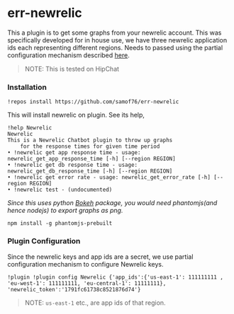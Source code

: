 # err-newrelic

This a plugin is to get some graphs from your newrelic account. This was specifically developed for in house use, we have three newrelic application ids each representing different regions. Needs to passed using the partial configuration mechanism described [here](http://errbot.io/en/latest/user_guide/plugin_development/configuration.html).

> NOTE: This is tested on HipChat

### Installation

```
!repos install https://github.com/samof76/err-newrelic
```

This will install newrelic on plugin. See its help,

```
!help Newrelic
Newrelic
This is a Newrelic Chatbot plugin to throw up graphs
    for the response times for given time period
• !newrelic get app response time - usage: newrelic_get_app_response_time [-h] [--region REGION]
• !newrelic get db response time - usage: newrelic_get_db_response_time [-h] [--region REGION]
• !newrelic get error rate - usage: newrelic_get_error_rate [-h] [--region REGION]
• !newrelic test - (undocumented)
```

_Since this uses python [Bokeh](http://bokeh.pydata.org) package, you would need phantomjs(and hence nodejs) to export graphs as png._

```
npm install -g phantomjs-prebuilt
```

### Plugin Configuration

Since the newrelic keys and app ids are a secret, we use partial configuration mechanism to configure Newrelic keys.

```
!plugin !plugin config Newrelic {'app_ids':{'us-east-1': 111111111 , 'eu-west-1': 111111111, 'eu-central-1': 11111111}, 'newrelic_token':'1791fc61738c8521876d74'}
```

> NOTE: `us-east-1` etc., are app ids of that region.

